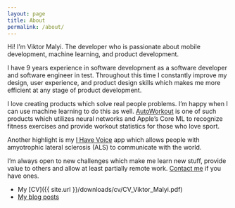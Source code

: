 ```yaml
---
layout: page
title: About
permalink: /about/
---
```

 
Hi! I’m Viktor Malyi. The developer who is passionate about mobile development, machine learning, and product development.

I have 9 years experience in software development as a software developer and software engineer in test. Throughout this time I constantly improve my design, user experience, and product design skills which makes me more efficient at any stage of product development.

I love creating products which solve real people problems. I’m happy when I can use machine learning to do this as well. [AutoWorkout](https://itunes.apple.com/US/app/id1314314336) is one of such products which utilizes neural networks and Apple’s Core ML to recognize fitness exercises and provide workout statistics for those who love sport.

Another highlight is my [I Have Voice](https://ihavevoice.app/) app which allows people with amyotrophic lateral sclerosis (ALS) to communicate with the world.

I’m always open to new challenges which make me learn new stuff, provide value to others and allow at least partially remote work. [Contact me](mailto:v.stratus@gmail.com) if you have ones.

- My [CV]({{ site.url }}/downloads/cv/CV_Viktor_Malyi.pdf)
- [My blog posts](/index.html)